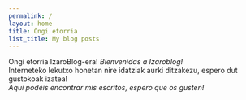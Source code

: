 ```yaml
---
permalink: /
layout: home
title: Ongi etorria
list_title: My blog posts
---
```

Ongi etorria IzaroBlog-era! *Bienvenidas a Izaroblog!*<br>
Interneteko lekutxo honetan nire idatziak aurki ditzakezu, espero dut gustokoak izatea! <br>
*Aquí podéis encontrar mis escritos, espero que os gusten!*
